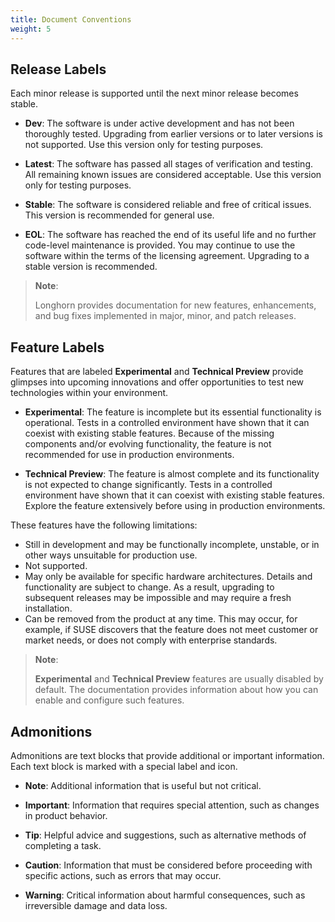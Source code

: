 ```yaml
---
title: Document Conventions
weight: 5
---
```


## Release Labels

Each minor release is supported until the next minor release becomes stable.

- **Dev**: The software is under active development and has not been thoroughly tested. Upgrading from earlier versions or to later versions is not supported. Use this version only for testing purposes.

- **Latest**: The software has passed all stages of verification and testing. All remaining known issues are considered acceptable. Use this version only for testing purposes.

- **Stable**: The software is considered reliable and free of critical issues. This version is recommended for general use.

- **EOL**: The software has reached the end of its useful life and no further code-level maintenance is provided. You may continue to use the software within the terms of the licensing agreement. Upgrading to a stable version is recommended.

> **Note**:
>
> Longhorn provides documentation for new features, enhancements, and bug fixes implemented in major, minor, and patch releases.

## Feature Labels

Features that are labeled **Experimental** and **Technical Preview** provide glimpses into upcoming innovations and offer opportunities to test new technologies within your environment.

- **Experimental**: The feature is incomplete but its essential functionality is operational. Tests in a controlled environment have shown that it can coexist with existing stable features. Because of the missing components and/or evolving functionality, the feature is not recommended for use in production environments.

- **Technical Preview**: The feature is almost complete and its functionality is not expected to change significantly. Tests in a controlled environment have shown that it can coexist with existing stable features. Explore the feature extensively before using in production environments.

These features have the following limitations:

- Still in development and may be functionally incomplete, unstable, or in other ways unsuitable for production use.
- Not supported.
- May only be available for specific hardware architectures. Details and functionality are subject to change. As a result, upgrading to subsequent releases may be impossible and may require a fresh installation.
- Can be removed from the product at any time. This may occur, for example, if SUSE discovers that the feature does not meet customer or market needs, or does not comply with enterprise standards.

> **Note**:
> 
> **Experimental** and **Technical Preview** features are usually disabled by default. The documentation provides information about how you can enable and configure such features.

## Admonitions

Admonitions are text blocks that provide additional or important information. Each text block is marked with a special label and icon.

- **Note**: Additional information that is useful but not critical.

- **Important**: Information that requires special attention, such as changes in product behavior.

- **Tip**: Helpful advice and suggestions, such as alternative methods of completing a task.

- **Caution**: Information that must be considered before proceeding with specific actions, such as errors that may occur.

- **Warning**: Critical information about harmful consequences, such as irreversible damage and data loss.